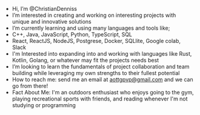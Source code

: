 -  Hi, I’m @ChristianDenniss
-  I’m interested in creating and working on interesting projects with unique and innovative solutions
-  I’m currently learning  and using many languages and tools like;
  - C++, Java, JavaScript, Python, TypeScript, SQL
  - React, ReactJS, NodeJS, Postgrese, Docker, SQLlite, Google colab, Slack
-  I'm Interested into expanding into and working with languages like Rust, Kotlin, Golang, or whatever may fit the projects      needs best 
-  I’m looking to learn the fundamentals of project collaboration and team building while leveraging my own strengths to their fullest potential
-  How to reach me: send me an email at aottgpvp@gmail.com and we can go from there!
-  Fact About Me: I'm an outdoors enthusiast who enjoys going to the gym, playing recreational sports with friends, and reading whenever I'm not studying or programming

<!---
ChristianDenniss/ChristianDenniss is a ✨ special ✨ repository because its `README.md` (this file) appears on your GitHub profile.
You can click the Preview link to take a look at your changes.
--->
